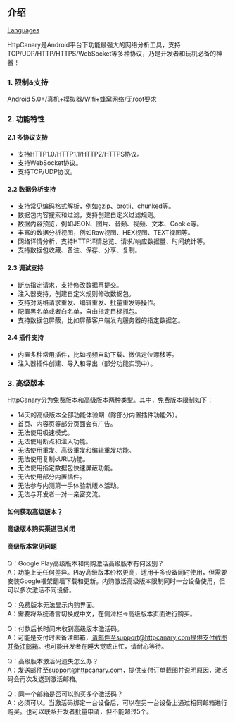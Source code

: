 ## 介绍

[Languages](https://httpcanary.com/tutorials)

HttpCanary是Android平台下功能最强大的网络分析工具，支持TCP/UDP/HTTP/HTTPS/WebSocket等多种协议，乃是开发者和玩机必备的神器！

### 1. 限制&支持
Android 5.0+/真机+模拟器/Wifi+蜂窝网络/无root要求

### 2. 功能特性

#### 2.1 多协议支持
- 支持HTTP1.0/HTTP1.1/HTTP2/HTTPS协议。
- 支持WebSocket协议。
- 支持TCP/UDP协议。

#### 2.2 数据分析支持
- 支持常见编码格式解析，例如gzip、brotli、chunked等。
- 数据包内容搜索和过滤，支持创建自定义过滤规则。
- 数据内容预览，例如JSON、图片、音频、视频、文本、Cookie等。
- 丰富的数据分析视图，例如Raw视图、HEX视图、TEXT视图等。
- 网络详情分析，支持HTTP详情总览、请求/响应数据量、时间统计等。
- 支持数据包收藏、备注、保存、分享、复制。

#### 2.3 调试支持
- 断点指定请求，支持修改数据再提交。
- 注入器支持，创建自定义规则修改数据包。
- 支持对网络请求重发、编辑重发、批量重发等操作。
- 配置黑名单或者白名单，自由指定目标抓包。
- 支持数据包屏蔽，比如屏蔽客户端发向服务器的指定数据包。

#### 2.4 插件支持
- 内置多种常用插件，比如视频自动下载、微信定位漂移等。
- 注入器插件创建、导入和导出（部分功能实现中）。

### 3. 高级版本

HttpCanary分为免费版本和高级版本两种类型。其中，免费版本限制如下：
- 14天的高级版本全部功能体验期（除部分内置插件功能外）。
- 首页、内容页等部分页面会有广告。
- 无法使用极速模式。
- 无法使用断点和注入功能。
- 无法使用重发、高级重发和编辑重发功能。
- 无法使用复制cURL功能。
- 无法使用指定数据包快速屏蔽功能。
- 无法使用部分内置插件。
- 无法参与内测第一手体验新版本活动。
- 无法与开发者一对一亲密交流。

#### 如何获取高级版本？

**高级版本购买渠道已关闭**

#### 高级版本常见问题
Q：Google Play高级版本和内购激活高级版本有何区别？<br>
A：功能上无任何差异。Play高级版本价格更高，适用于多设备同时使用，但需要安装Google框架翻墙下载和更新。内购激活高级版本限制同时一台设备使用，但可以多次激活不同设备。

Q：免费版本无法显示内购界面。<br>
A：需要将系统语言切换成中文，在侧滑栏->高级版本页面进行购买。

Q：付款后长时间未收到高级版本激活码。<br>
A：可能是支付时未备注邮箱，请邮件至support@httpcanary.com提供支付截图并备注邮箱。也可能开发者在睡大觉或正忙，请耐心等待。

Q：高级版本激活码遗失怎么办？<br>
A：发送邮件至support@httpcanary.com，提供支付订单截图并说明原因，激活码会再次发送到激活邮箱。

Q：同一个邮箱是否可以购买多个激活码？<br>
A：必须可以。当激活码绑定一台设备后，可以在另一台设备上通过相同邮箱进行购买。也可以联系开发者批量申请，但不能超过5个。
